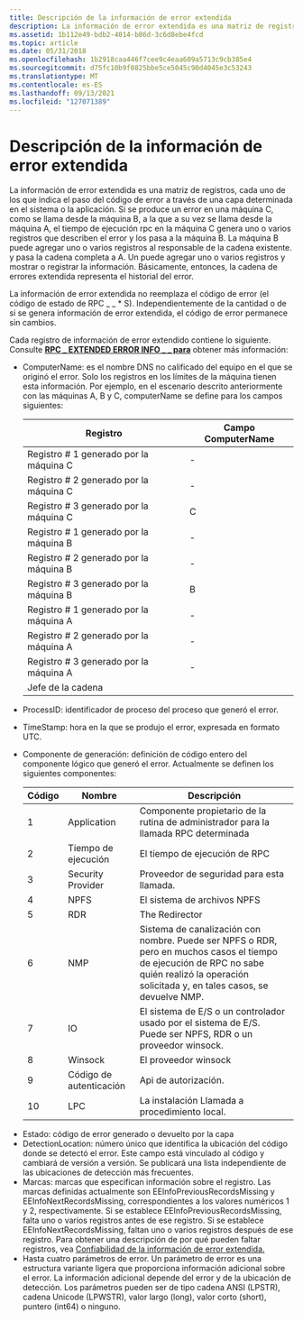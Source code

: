 ```yaml
---
title: Descripción de la información de error extendida
description: La información de error extendida es una matriz de registros, cada uno de los que indica el paso del código de error a través de una capa determinada en el sistema o la aplicación.
ms.assetid: 1b112e49-bdb2-4014-b86d-3c6d8ebe4fcd
ms.topic: article
ms.date: 05/31/2018
ms.openlocfilehash: 1b2918caa446f7cee9c4eaa609a5713c9cb385e4
ms.sourcegitcommit: d75fc10b9f0825bbe5ce5045c90d4045e3c53243
ms.translationtype: MT
ms.contentlocale: es-ES
ms.lasthandoff: 09/13/2021
ms.locfileid: "127071389"
---
```

# <a name="understanding-extended-error-information"></a>Descripción de la información de error extendida

La información de error extendida es una matriz de registros, cada uno de los que indica el paso del código de error a través de una capa determinada en el sistema o la aplicación. Si se produce un error en una máquina C, como se llama desde la máquina B, a la que a su vez se llama desde la máquina A, el tiempo de ejecución rpc en la máquina C genera uno o varios registros que describen el error y los pasa a la máquina B. La máquina B puede agregar uno o varios registros al responsable de la cadena existente.  y pasa la cadena completa a A. Un puede agregar uno o varios registros y mostrar o registrar la información. Básicamente, entonces, la cadena de errores extendida representa el historial del error.

La información de error extendida no reemplaza el código de error (el código de estado de RPC \_ \_ \* S). Independientemente de la cantidad o de si se genera información de error extendida, el código de error permanece sin cambios.

Cada registro de información de error extendido contiene lo siguiente. Consulte [**RPC \_ EXTENDED ERROR INFO \_ \_ para**](/windows/win32/api/rpcasync/ns-rpcasync-rpc_extended_error_info) obtener más información:

-   ComputerName: es el nombre DNS no calificado del equipo en el que se originó el error. Solo los registros en los límites de la máquina tienen esta información. Por ejemplo, en el escenario descrito anteriormente con las máquinas A, B y C, computerName se define para los campos siguientes:

    | Registro                            | Campo ComputerName |
    |-----------------------------------|--------------------|
    | Registro \# 1 generado por la máquina C | \-                 |
    | Registro \# 2 generado por la máquina C | \-                 |
    | Registro \# 3 generado por la máquina C | C                  |
    | Registro \# 1 generado por la máquina B | \-                 |
    | Registro \# 2 generado por la máquina B | \-                 |
    | Registro \# 3 generado por la máquina B | B                  |
    | Registro \# 1 generado por la máquina A | \-                 |
    | Registro \# 2 generado por la máquina A | \-                 |
    | Registro \# 3 generado por la máquina A | \-                 |
    | Jefe de la cadena                 |                    |

    

     

<!-- -->

-   ProcessID: identificador de proceso del proceso que generó el error.
-   TimeStamp: hora en la que se produjo el error, expresada en formato UTC.
-   Componente de generación: definición de código entero del componente lógico que generó el error. Actualmente se definen los siguientes componentes:

    | Código | Nombre              | Descripción                                                                                                                                                                           |
    |------|-------------------|---------------------------------------------------------------------------------------------------------------------------------------------------------------------------------------|
    | 1    | Application       | Componente propietario de la rutina de administrador para la llamada RPC determinada                                                                                                                  |
    | 2    | Tiempo de ejecución           | El tiempo de ejecución de RPC                                                                                                                                                                      |
    | 3    | Security Provider | Proveedor de seguridad para esta llamada.                                                                                                                                                  |
    | 4    | NPFS              | El sistema de archivos NPFS                                                                                                                                                                  |
    | 5    | RDR               | The Redirector                                                                                                                                                                        |
    | 6    | NMP               | Sistema de canalización con nombre. Puede ser NPFS o RDR, pero en muchos casos el tiempo de ejecución de RPC no sabe quién realizó la operación solicitada y, en tales casos, se devuelve NMP. |
    | 7    | IO                | El sistema de E/S o un controlador usado por el sistema de E/S. Puede ser NPFS, RDR o un proveedor winsock.                                                                                 |
    | 8    | Winsock           | El proveedor winsock                                                                                                                                                                  |
    | 9    | Código de autenticación        | Api de autorización.                                                                                                                                                               |
    | 10   | LPC               | La instalación Llamada a procedimiento local.                                                                                                                                                    |

    

     

<!-- -->

-   Estado: código de error generado o devuelto por la capa
-   DetectionLocation: número único que identifica la ubicación del código donde se detectó el error. Este campo está vinculado al código y cambiará de versión a versión. Se publicará una lista independiente de las ubicaciones de detección más frecuentes.
-   Marcas: marcas que especifican información sobre el registro. Las marcas definidas actualmente son EEInfoPreviousRecordsMissing y EEInfoNextRecordsMissing, correspondientes a los valores numéricos 1 y 2, respectivamente. Si se establece EEInfoPreviousRecordsMissing, falta uno o varios registros antes de ese registro. Si se establece EEInfoNextRecordsMissing, faltan uno o varios registros después de ese registro. Para obtener una descripción de por qué pueden faltar registros, vea [Confiabilidad de la información de error extendida.](reliability-of-extended-error-information.md)
-   Hasta cuatro parámetros de error. Un parámetro de error es una estructura variante ligera que proporciona información adicional sobre el error. La información adicional depende del error y de la ubicación de detección. Los parámetros pueden ser de tipo cadena ANSI (LPSTR), cadena Unicode (LPWSTR), valor largo (long), valor corto (short), puntero (int64) o ninguno.

 

 




